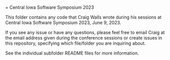 = Central Iowa Software Symposium 2023

This folder contains any code that Craig Walls wrote during his sessions
at Central Iowa Software Symposium 2023, June 9, 2023.

If you see any issue or have any questions, please feel free to email Craig
at the email address given during the conference sessions or create issues in
this repository, specifying which file/folder you are inquiring about.

See the individual subfolder README files for more information.
